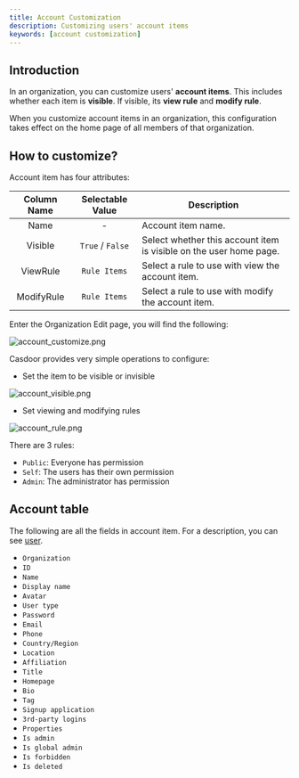 ```yaml
---
title: Account Customization
description: Customizing users' account items
keywords: [account customization]
---
```


## Introduction

In an organization, you can customize users' **account items**. This includes whether each item is **visible**. If visible, 
its **view rule** and **modify rule**. 

When you customize account items in an organization, this configuration 
takes effect on the home page of all members of that organization.

## How to customize?

Account item has four attributes:

|    Column Name    |   Selectable Value  | Description    |
| :---------: | :------------------------------: | -----------|
|    Name    |    -    | Account item name.                                                  |
|    Visible    |      `True` / `False`      | Select whether this account item is visible on the user home page.                                                    |
| ViewRule | `Rule Items` | Select a rule to use with view the account item. |
| ModifyRule | `Rule Items` | Select a rule to use with modify the account item. |

Enter the Organization Edit page, you will find the following:

![account_customize.png](/img/organization/account_customize.png)

Casdoor provides very simple operations to configure:

- Set the item to be visible or invisible

![account_visible.png](/img/organization/account_visible.png)

- Set viewing and modifying rules

![account_rule.png](/img/organization/account_rule.png)

There are 3 rules:

- `Public`: Everyone has permission
- `Self`: The users has their own permission
- `Admin`: The administrator has permission

## Account table

The following are all the fields in account item. For a description, you can see [user](/docs/user/overview).

- `Organization`
- `ID`
- `Name`
- `Display name`
- `Avatar`
- `User type`
- `Password`
- `Email`
- `Phone`
- `Country/Region`
- `Location`
- `Affiliation`
- `Title`
- `Homepage`
- `Bio`
- `Tag`
- `Signup application`
- `3rd-party logins`
- `Properties`
- `Is admin`
- `Is global admin`
- `Is forbidden`
- `Is deleted`
